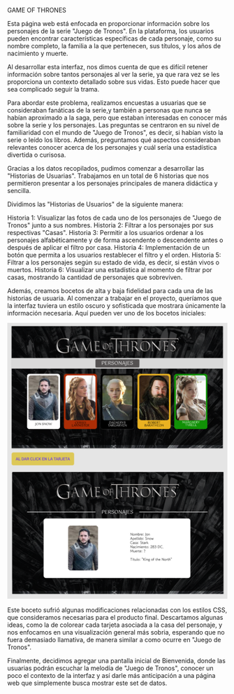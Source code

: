 GAME OF THRONES

Esta página web está enfocada en proporcionar información sobre los personajes de la serie "Juego de Tronos". En la plataforma, los usuarios pueden encontrar características específicas de cada personaje, como su nombre completo, la familia a la que pertenecen, sus títulos, y los años de nacimiento y muerte.

Al desarrollar esta interfaz, nos dimos cuenta de que es difícil retener información sobre tantos personajes al ver la serie, ya que rara vez se les proporciona un contexto detallado sobre sus vidas. Esto puede hacer que sea complicado seguir la trama.

Para abordar este problema, realizamos encuestas a usuarias que se consideraban fanáticas de la serie,y también a personas que nunca se habían aproximado a la saga, pero que estaban interesadas en conocer más sobre la serie y los personajes. Las preguntas se centraron en su nivel de familiaridad con el mundo de "Juego de Tronos", es decir, si habían visto la serie o leído los libros. Además, preguntamos qué aspectos consideraban relevantes conocer acerca de los personajes y cuál sería una estadística divertida o curisosa. 

Gracias a los datos recopilados, pudimos comenzar a desarrollar las "Historias de Usuarias". Trabajamos en un total de 6 historias que nos permitieron presentar a los personajes principales de manera didáctica y sencilla.

Dividimos las "Historias de Usuarios" de la siguiente manera:

Historia 1: Visualizar las fotos de cada uno de los personajes de "Juego de Tronos" junto a sus nombres.
Historia 2: Filtrar a los personajes por sus respectivas "Casas".
Historia 3: Permitir a los usuarios ordenar a los personajes alfabéticamente y de forma ascendente o descendente antes o después de aplicar el filtro por casa.
Historia 4: Implementación de un botón que permita a los usuarios restablecer el filtro y el orden.
Historia 5: Filtrar a los personajes según su estado de vida, es decir, si están vivos o muertos.
Historia 6: Visualizar una estadística al momento de filtrar por casas, mostrando la cantidad de personajes que sobreviven.

Además, creamos bocetos de alta y baja fidelidad para cada una de las historias de usuaria. Al comenzar a trabajar en el proyecto, queríamos que la interfaz tuviera un estilo oscuro y sofisticada que mostrara únicamente la información necesaria. Aquí pueden ver uno de los bocetos iniciales:

![Alt text](image.png)

Este boceto sufrió algunas modificaciones relacionadas con los estilos CSS, que consideramos necesarias para el producto final. Descartamos algunas ideas, como la de colorear cada tarjeta asociada a la casa del personaje, y nos enfocamos en una visualización general más sobria, esperando que no fuera demasiado llamativa, de manera similar a como ocurre en "Juego de Tronos".

Finalmente, decidimos agregar una pantalla inicial de Bienvenida, donde las usuarias podrán escuchar la melodía de "Juego de Tronos", conocer un poco el contexto de la interfaz y así darle más anticipación a una página web que simplemente busca mostrar este set de datos.